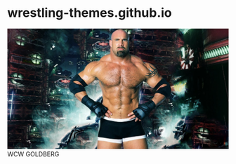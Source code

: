 # wrestling-themes.github.io
<img src="https://raw.githubusercontent.com/Siddhartha-bill/wrestling-themes.github.io/master/images/Goldberg.jpg">WCW GOLDBERG</img>
